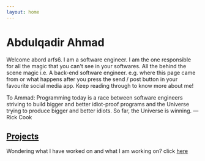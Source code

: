 ```yaml
---
layout: home
---
```

# Abdulqadir Ahmad
Welcome abord arfs6. I am a software engineer. I am the one responsible for all the magic that you can't see in your softwares. All the behind the scene magic i.e. A back-end software engineer. e.g. where this page came from or what happens after you press the send / post button in your favourite social media app. Keep reading through to know more about me!  

To Ammad: Programming today is a race between software engineers striving to build bigger and better idiot-proof programs and the Universe trying to produce bigger and better idiots. So far, the Universe is winning. ― Rick Cook  

## [Projects](./projects)  

Wondering what I have worked on and what I am working on? click [here](./projects)
